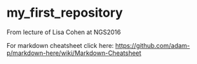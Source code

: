 # my_first_repository
From lecture of Lisa Cohen at NGS2016

For markdown cheatsheet click here:
https://github.com/adam-p/markdown-here/wiki/Markdown-Cheatsheet


